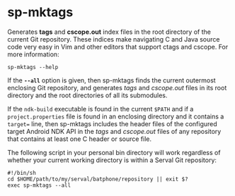 sp-mktags
=========

Generates **tags** and **cscope.out** index files in the root directory of the
current Git repository.  These indices make navigating C and Java source code
very easy in Vim and other editors that support ctags and cscope.  For more
information:

    sp-mktags --help

If the **`--all`** option is given, then sp-mktags finds the current outermost
enclosing Git repository, and generates *tags* and *cscope.out* files in its
root directory and the root directories of all its submodules.

If the `ndk-build` executable is found in the current `$PATH` and if a
`project.properties` file is found in an enclosing directory and it contains a
`target=` line, then sp-mktags includes the header files of the configured
target Android NDK API in the *tags* and *cscope.out* files of any repository
that contains at least one C header or source file.

The following script in your personal bin directory will work regardless of
whether your current working directory is within a Serval Git repository:

    #!/bin/sh
    cd $HOME/path/to/my/serval/batphone/repository || exit $?
    exec sp-mktags --all
